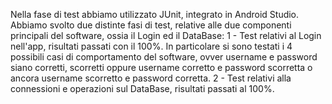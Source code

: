 Nella fase di test abbiamo utilizzato JUnit, integrato in Android Studio.
Abbiamo svolto due distinte fasi di test, relative alle due componenti principali del software, ossia il Login ed il DataBase:
1 - Test relativi al Login nell'app, risultati passati con il 100%.
    In particolare si sono testati i 4 possibili casi di comportamento del software, ovver username e password siano corretti, scorretti oppure username corretto e password scorretta o ancora username scorretto e password corretta. 
2 - Test relativi alla connessioni e operazioni sul DataBase, risultati passati al 100%.

